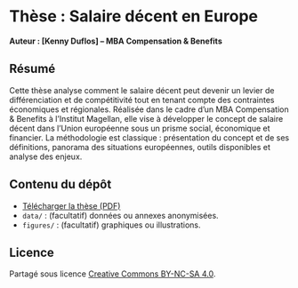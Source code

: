 # Thèse : Salaire décent en Europe
**Auteur : [Kenny Duflos] – MBA Compensation & Benefits**

## Résumé
Cette thèse analyse comment le salaire décent peut devenir un levier de différenciation et de compétitivité tout en tenant compte des contraintes économiques et régionales.
Réalisée dans le cadre d’un MBA Compensation & Benefits à l’Institut Magellan, elle vise à développer le concept de salaire décent dans l’Union européenne sous un prisme social, économique et financier. La méthodologie est classique : présentation du concept et de ses définitions, panorama des situations européennes, outils disponibles et analyse des enjeux.

## Contenu du dépôt
- [Télécharger la thèse (PDF)](these-salaire-decent.pdf)
- `data/` : (facultatif) données ou annexes anonymisées.
- `figures/` : (facultatif) graphiques ou illustrations.

## Licence
Partagé sous licence [Creative Commons BY-NC-SA 4.0](https://creativecommons.org/licenses/by-nc-sa/4.0/deed.fr).

